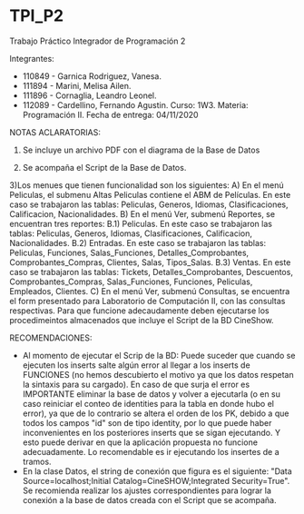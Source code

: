 # TPI_P2
Trabajo Práctico Integrador de Programación 2

Integrantes:    
- 110849 - Garnica Rodriguez, Vanesa.
- 111894 - Marini, Melisa Ailen.
- 111896 - Cornaglia, Leandro Leonel.
- 112089 - Cardellino, Fernando Agustin.
Curso: 1W3.
Materia: Programación II.
Fecha de entrega: 04/11/2020



NOTAS ACLARATORIAS:

1) Se incluye un archivo PDF con el diagrama de la Base de Datos

2) Se acompaña el Script de la Base de Datos. 

3)Los menues que tienen funcionalidad son los siguientes:
A) En el menú Peliculas, el submenu Altas Peliculas contiene el ABM de Películas. En este caso se trabajaron las tablas: Peliculas, Generos, Idiomas,  Clasificaciones, Calificacion, Nacionalidades.
B) En el menú Ver, submenú Reportes, se encuentran tres reportes:
B.1) Peliculas. En este caso se trabajaron las tablas: Peliculas, Generos, Idiomas,  Clasificaciones, Calificacion, Nacionalidades.
B.2) Entradas. En este caso se trabajaron las tablas: Peliculas, Funciones, Salas_Funciones, Detalles_Comprobantes, Comprobantes_Compras, Clientes, Salas, Tipos_Salas.
B.3) Ventas. En este caso se trabajaron las tablas: Tickets, Detalles_Comprobantes, Descuentos, Comprobantes_Compras, Salas_Funciones, Funciones, Peliculas, Empleados, Clientes.
C) En el menú Ver, submenú Consultas, se encuentra el form presentado para Laboratorio de Computación II, con las consultas respectivas. Para que funcione adecaudamente deben ejecutarse los procedimeintos almacenados que incluye el Script de la BD CineShow.
   
    
RECOMENDACIONES:
- Al momento de ejecutar el Scrip de la BD: Puede suceder que cuando se ejecuten los inserts salte algún error al llegar a los inserts de FUNCIONES (no hemos descubierto el motivo ya que los datos respetan la sintaxis para su cargado). En caso de que surja el error es IMPORTANTE eliminar la base de datos y volver a ejecutarla (o en su caso reiniciar el conteo de identities para la tabla en donde hubo el error), ya que de lo contrario se altera el orden de los PK, debido a que todos los campos "id" son de tipo identity, por lo que puede haber inconvenientes en los posteriores inserts que se sigan ejecutando. Y esto puede derivar en que la aplicación propuesta no funcione adecuadamente. Lo recomendable es ir ejecutando los insertes de a tramos.
- En la clase Datos, el string de conexión que figura es el siguiente: "Data Source=localhost;Initial Catalog=CineSHOW;Integrated Security=True". Se recomienda realizar los ajustes correspondientes para lograr la conexión a la base de datos creada con el Script que se acompaña.
 
